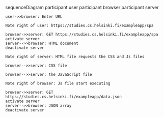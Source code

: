 sequenceDiagram
participant user
participant browser
participant server

    user->>browser: Enter URL

    Note right of user: https://studies.cs.helsinki.fi/exampleapp/spa

    browser->>server: GET https://studies.cs.helsinki.fi/exampleapp/spa
    activate server
    server-->>browser: HTML document
    deactivate server

    Note right of server: HTML file requests the CSS and Js files

    browser-->>server: CSS file

    browser-->>server: the JavaScript file

    Note right of browser: Js file start executing

    browser->>server: GET https://studies.cs.helsinki.fi/exampleapp/data.json
    activate server
    server-->>browser: JSON array
    deactivate server
